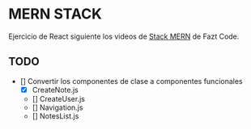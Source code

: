 # MERN STACK

Ejercicio de React siguiente los videos de [Stack MERN](https://www.youtube.com/playlist?list=PLo5lAe9kQrwrGPjhhzejCt3JENYf5uDNf) de Fazt Code.

## TODO
- [] Convertir los componentes de clase a componentes funcionales
    -  [x] CreateNote.js
    -  [] CreateUser.js
    -  [] Navigation.js
    -  [] NotesList.js